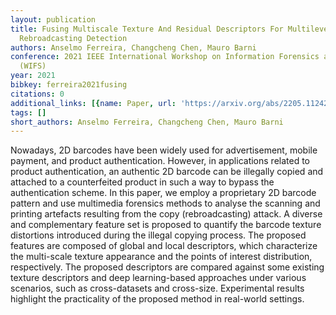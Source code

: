 ```yaml
---
layout: publication
title: Fusing Multiscale Texture And Residual Descriptors For Multilevel 2D Barcode
  Rebroadcasting Detection
authors: Anselmo Ferreira, Changcheng Chen, Mauro Barni
conference: 2021 IEEE International Workshop on Information Forensics and Security
  (WIFS)
year: 2021
bibkey: ferreira2021fusing
citations: 0
additional_links: [{name: Paper, url: 'https://arxiv.org/abs/2205.11242'}]
tags: []
short_authors: Anselmo Ferreira, Changcheng Chen, Mauro Barni
---
```

Nowadays, 2D barcodes have been widely used for advertisement, mobile
payment, and product authentication. However, in applications related to
product authentication, an authentic 2D barcode can be illegally copied and
attached to a counterfeited product in such a way to bypass the authentication
scheme. In this paper, we employ a proprietary 2D barcode pattern and use
multimedia forensics methods to analyse the scanning and printing artefacts
resulting from the copy (rebroadcasting) attack. A diverse and complementary
feature set is proposed to quantify the barcode texture distortions introduced
during the illegal copying process. The proposed features are composed of
global and local descriptors, which characterize the multi-scale texture
appearance and the points of interest distribution, respectively. The proposed
descriptors are compared against some existing texture descriptors and deep
learning-based approaches under various scenarios, such as cross-datasets and
cross-size. Experimental results highlight the practicality of the proposed
method in real-world settings.